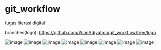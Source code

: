 # git_workflow
tugas literasi digital

branches(logo):
https://github.com/WianAdiyatma/git_workflow/tree/logo

![image](https://user-images.githubusercontent.com/80669988/170697657-bf241d53-4f05-4f1f-af0c-3279a93ebc51.png)
![image](https://user-images.githubusercontent.com/80669988/170703107-34337fc0-7c6c-49da-8a83-47827988d943.png)
![image](https://user-images.githubusercontent.com/80669988/170703153-169ce5d4-2d56-4a52-ad5c-0ac1252fe001.png)
![image](https://user-images.githubusercontent.com/80669988/170703203-18703816-be38-4087-b833-94ca038b1c39.png)
![image](https://user-images.githubusercontent.com/80669988/170703423-43472998-0e88-455f-ac65-74593b12f4e6.png)
![image](https://user-images.githubusercontent.com/80669988/170703492-02e00d9c-ec69-4259-b493-4eba46348465.png)
![image](https://user-images.githubusercontent.com/80669988/170704870-979a07e7-7d7c-458b-af68-973d2059f881.png)
![image](https://user-images.githubusercontent.com/80669988/170705737-f0f54cc6-1e19-4ffa-8c38-e6a1a5c57437.png)
